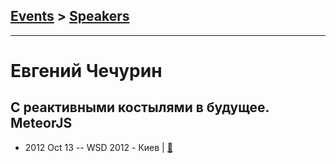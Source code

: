 ## [Events](../README.md) > [Speakers](../speakers.md)
---

# Евгений Чечурин

## С реактивными костылями в будущее. MeteorJS
- 2012 Oct 13 -- WSD 2012 - Киев  | [:notebook:](https://wsd.events/2012/10/13/pres/meteor.pdf)  
